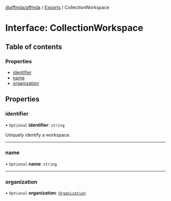 [@affinda/affinda](../README.md) / [Exports](../modules.md) / CollectionWorkspace

# Interface: CollectionWorkspace

## Table of contents

### Properties

- [identifier](CollectionWorkspace.md#identifier)
- [name](CollectionWorkspace.md#name)
- [organization](CollectionWorkspace.md#organization)

## Properties

### identifier

• `Optional` **identifier**: `string`

Uniquely identify a workspace.

___

### name

• `Optional` **name**: `string`

___

### organization

• `Optional` **organization**: [`Organization`](Organization.md)
